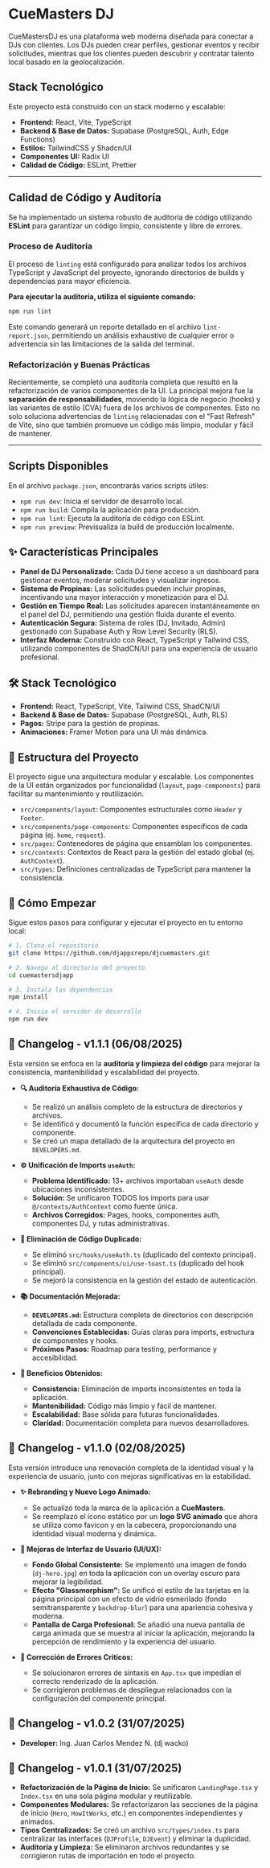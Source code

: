 # CueMasters DJ

CueMastersDJ es una plataforma web moderna diseñada para conectar a DJs con clientes. Los DJs pueden crear perfiles, gestionar eventos y recibir solicitudes, mientras que los clientes pueden descubrir y contratar talento local basado en la geolocalización.

## Stack Tecnológico

Este proyecto está construido con un stack moderno y escalable:

- **Frontend:** React, Vite, TypeScript
- **Backend & Base de Datos:** Supabase (PostgreSQL, Auth, Edge Functions)
- **Estilos:** TailwindCSS y Shadcn/UI
- **Componentes UI:** Radix UI
- **Calidad de Código:** ESLint, Prettier

---

## Calidad de Código y Auditoría

Se ha implementado un sistema robusto de auditoría de código utilizando **ESLint** para garantizar un código limpio, consistente y libre de errores.

### Proceso de Auditoría

El proceso de `linting` está configurado para analizar todos los archivos TypeScript y JavaScript del proyecto, ignorando directorios de builds y dependencias para mayor eficiencia.

**Para ejecutar la auditoría, utiliza el siguiente comando:**

```bash
npm run lint
```

Este comando generará un reporte detallado en el archivo `lint-report.json`, permitiendo un análisis exhaustivo de cualquier error o advertencia sin las limitaciones de la salida del terminal.

### Refactorización y Buenas Prácticas

Recientemente, se completó una auditoría completa que resultó en la refactorización de varios componentes de la UI. La principal mejora fue la **separación de responsabilidades**, moviendo la lógica de negocio (hooks) y las variantes de estilo (CVA) fuera de los archivos de componentes. Esto no solo soluciona advertencias de `linting` relacionadas con el "Fast Refresh" de Vite, sino que también promueve un código más limpio, modular y fácil de mantener.

---

## Scripts Disponibles

En el archivo `package.json`, encontrarás varios scripts útiles:

- `npm run dev`: Inicia el servidor de desarrollo local.
- `npm run build`: Compila la aplicación para producción.
- `npm run lint`: Ejecuta la auditoría de código con ESLint.
- `npm run preview`: Previsualiza la build de producción localmente.

## ✨ Características Principales

- **Panel de DJ Personalizado:** Cada DJ tiene acceso a un dashboard para gestionar eventos, moderar solicitudes y visualizar ingresos.
- **Sistema de Propinas:** Las solicitudes pueden incluir propinas, incentivando una mayor interacción y monetización para el DJ.
- **Gestión en Tiempo Real:** Las solicitudes aparecen instantáneamente en el panel del DJ, permitiendo una gestión fluida durante el evento.
- **Autenticación Segura:** Sistema de roles (DJ, Invitado, Admin) gestionado con Supabase Auth y Row Level Security (RLS).
- **Interfaz Moderna:** Construido con React, TypeScript y Tailwind CSS, utilizando componentes de ShadCN/UI para una experiencia de usuario profesional.

## 🛠️ Stack Tecnológico

- **Frontend:** React, TypeScript, Vite, Tailwind CSS, ShadCN/UI
- **Backend & Base de Datos:** Supabase (PostgreSQL, Auth, RLS)
- **Pagos:** Stripe para la gestión de propinas.
- **Animaciones:** Framer Motion para una UI más dinámica.

## 📂 Estructura del Proyecto

El proyecto sigue una arquitectura modular y escalable. Los componentes de la UI están organizados por funcionalidad (`layout`, `page-components`) para facilitar su mantenimiento y reutilización.

- `src/components/layout`: Componentes estructurales como `Header` y `Footer`.
- `src/components/page-components`: Componentes específicos de cada página (ej. `home`, `request`).
- `src/pages`: Contenedores de página que ensamblan los componentes.
- `src/contexts`: Contextos de React para la gestión del estado global (ej. `AuthContext`).
- `src/types`: Definiciones centralizadas de TypeScript para mantener la consistencia.

## 🚀 Cómo Empezar

Sigue estos pasos para configurar y ejecutar el proyecto en tu entorno local:

```sh
# 1. Clona el repositorio
git clone https://github.com/djappsrepo/djcuemasters.git

# 2. Navega al directorio del proyecto
cd cuemastersdjapp

# 3. Instala las dependencias
npm install

# 4. Inicia el servidor de desarrollo
npm run dev
```

## 🚀 Changelog - v1.1.1 (06/08/2025)

Esta versión se enfoca en la **auditoría y limpieza del código** para mejorar la consistencia, mantenibilidad y escalabilidad del proyecto.

- **🔍 Auditoría Exhaustiva de Código:**
  - Se realizó un análisis completo de la estructura de directorios y archivos.
  - Se identificó y documentó la función específica de cada directorio y componente.
  - Se creó un mapa detallado de la arquitectura del proyecto en `DEVELOPERS.md`.

- **⚙️ Unificación de Imports `useAuth`:**
  - **Problema Identificado:** 13+ archivos importaban `useAuth` desde ubicaciones inconsistentes.
  - **Solución:** Se unificaron TODOS los imports para usar `@/contexts/AuthContext` como fuente única.
  - **Archivos Corregidos:** Pages, hooks, componentes auth, componentes DJ, y rutas administrativas.

- **🧹 Eliminación de Código Duplicado:**
  - Se eliminó `src/hooks/useAuth.ts` (duplicado del contexto principal).
  - Se eliminó `src/components/ui/use-toast.ts` (duplicado del hook principal).
  - Se mejoró la consistencia en la gestión del estado de autenticación.

- **📚 Documentación Mejorada:**
  - **`DEVELOPERS.md`:** Estructura completa de directorios con descripción detallada de cada componente.
  - **Convenciones Establecidas:** Guías claras para imports, estructura de componentes y hooks.
  - **Próximos Pasos:** Roadmap para testing, performance y accesibilidad.

- **🎯 Beneficios Obtenidos:**
  - **Consistencia:** Eliminación de imports inconsistentes en toda la aplicación.
  - **Mantenibilidad:** Código más limpio y fácil de mantener.
  - **Escalabilidad:** Base sólida para futuras funcionalidades.
  - **Claridad:** Documentación completa para nuevos desarrolladores.

## 🚀 Changelog - v1.1.0 (02/08/2025)

Esta versión introduce una renovación completa de la identidad visual y la experiencia de usuario, junto con mejoras significativas en la estabilidad.

- **✨ Rebranding y Nuevo Logo Animado:**
  - Se actualizó toda la marca de la aplicación a **CueMasters**.
  - Se reemplazó el ícono estático por un **logo SVG animado** que ahora se utiliza como favicon y en la cabecera, proporcionando una identidad visual moderna y dinámica.

- **🎨 Mejoras de Interfaz de Usuario (UI/UX):**
  - **Fondo Global Consistente:** Se implementó una imagen de fondo (`dj-hero.jpg`) en toda la aplicación con un overlay oscuro para mejorar la legibilidad.
  - **Efecto "Glassmorphism":** Se unificó el estilo de las tarjetas en la página principal con un efecto de vidrio esmerilado (fondo semitransparente y `backdrop-blur`) para una apariencia cohesiva y moderna.
  - **Pantalla de Carga Profesional:** Se añadió una nueva pantalla de carga animada que se muestra al iniciar la aplicación, mejorando la percepción de rendimiento y la experiencia del usuario.

- **🐛 Corrección de Errores Críticos:**
  - Se solucionaron errores de sintaxis en `App.tsx` que impedían el correcto renderizado de la aplicación.
  - Se corrigieron problemas de despliegue relacionados con la configuración del componente principal.

## 📄 Changelog - v1.0.2 (31/07/2025)

- **Developer:** Ing. Juan Carlos Mendez N. (dj wacko)

## 📄 Changelog - v1.0.1 (31/07/2025)

- **Refactorización de la Página de Inicio:** Se unificaron `LandingPage.tsx` y `Index.tsx` en una sola página modular y reutilizable.
- **Componentes Modulares:** Se refactorizaron las secciones de la página de inicio (`Hero`, `HowItWorks`, etc.) en componentes independientes y animados.
- **Tipos Centralizados:** Se creó un archivo `src/types/index.ts` para centralizar las interfaces (`DJProfile`, `DJEvent`) y eliminar la duplicidad.
- **Auditoría y Limpieza:** Se eliminaron archivos redundantes y se corrigieron rutas de importación en todo el proyecto.
